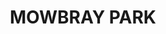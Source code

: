 ---
lastmod: '2025-04-06T06:05:20+00:00'
latitude: -34.16715
layout: suburb
longitude: 150.622493
postcode: '2571'
state: NSW
title: MOWBRAY PARK
url: /nsw/mowbray-park/
---